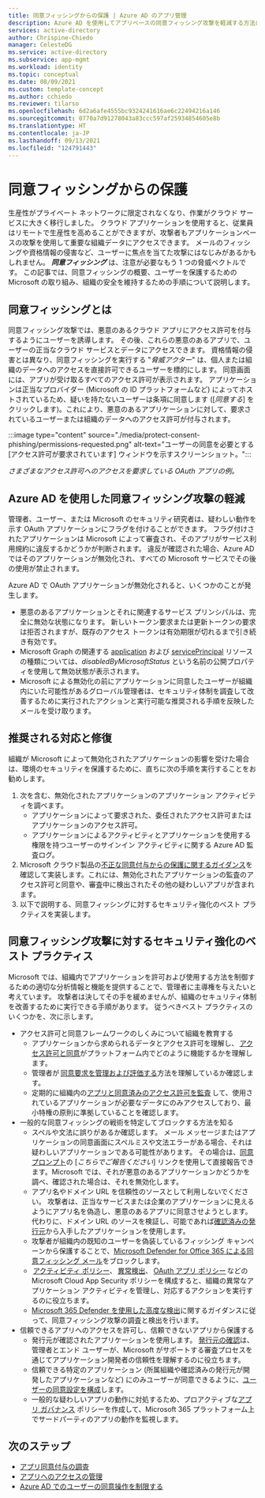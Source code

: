 ```yaml
---
title: 同意フィッシングからの保護 | Azure AD のアプリ管理
description: Azure AD を使用してアプリベースの同意フィッシング攻撃を軽減する方法について説明します。
services: active-directory
author: Chrispine-Chiedo
manager: CelesteDG
ms.service: active-directory
ms.subservice: app-mgmt
ms.workload: identity
ms.topic: conceptual
ms.date: 08/09/2021
ms.custom: template-concept
ms.author: cchiedo
ms.reviewer: tilarso
ms.openlocfilehash: 6d2a6afe4555bc9324241616ae6c22494216a146
ms.sourcegitcommit: 0770a7d91278043a83ccc597af25934854605e8b
ms.translationtype: HT
ms.contentlocale: ja-JP
ms.lasthandoff: 09/13/2021
ms.locfileid: "124791443"
---
```

# <a name="protecting-against-consent-phishing"></a>同意フィッシングからの保護

生産性がプライベート ネットワークに限定されなくなり、作業がクラウド サービスに大きく移行しました。 クラウド アプリケーションを使用すると、従業員はリモートで生産性を高めることができますが、攻撃者もアプリケーションベースの攻撃を使用して重要な組織データにアクセスできます。 メールのフィッシングや資格情報の侵害など、ユーザーに焦点を当てた攻撃にはなじみがあるかもしれません。 ***同意フィッシング*** は、注意が必要なもう 1 つの脅威ベクトルです。
この記事では、同意フィッシングの概要、ユーザーを保護するための Microsoft の取り組み、組織の安全を維持するための手順について説明します。

## <a name="what-is-consent-phishing"></a>同意フィッシングとは

同意フィッシング攻撃では、悪意のあるクラウド アプリにアクセス許可を付与するようにユーザーを誘導します。 その後、これらの悪意のあるアプリで、ユーザーの正当なクラウド サービスとデータにアクセスできます。 資格情報の侵害とは異なり、同意フィッシングを実行する "*脅威アクター*" は、個人または組織のデータへのアクセスを直接許可できるユーザーを標的にします。 同意画面には、アプリが受け取るすべてのアクセス許可が表示されます。 アプリケーションは正当なプロバイダー (Microsoft の ID プラットフォームなど) によってホストされているため、疑いを持たないユーザーは条項に同意します ([*同意する*] をクリックします)。これにより、悪意のあるアプリケーションに対して、要求されているユーザーまたは組織のデータへのアクセス許可が付与されます。

:::image type="content" source="./media/protect-consent-phishing/permissions-requested.png" alt-text="ユーザーの同意を必要とする [アクセス許可が要求されています] ウィンドウを示すスクリーンショット。":::

*さまざまなアクセス許可へのアクセスを要求している OAuth アプリの例。*

## <a name="mitigating-consent-phishing-attacks-using-azure-ad"></a>Azure AD を使用した同意フィッシング攻撃の軽減

管理者、ユーザー、または Microsoft のセキュリティ研究者は、疑わしい動作を示す OAuth アプリケーションにフラグを付けることができます。 フラグ付けされたアプリケーションは Microsoft によって審査され、そのアプリがサービス利用規約に違反するかどうかが判断されます。 違反が確認された場合、Azure AD ではそのアプリケーションが無効化され、すべての Microsoft サービスでその後の使用が禁止されます。

Azure AD で OAuth アプリケーションが無効化されると、いくつかのことが発生します。
- 悪意のあるアプリケーションとそれに関連するサービス プリンシパルは、完全に無効な状態になります。 新しいトークン要求または更新トークンの要求は拒否されますが、既存のアクセス トークンは有効期限が切れるまで引き続き有効です。
- Microsoft Graph の関連する [application](/graph/api/resources/application?view=graph-rest-1.0&preserve-view=true) および [servicePrincipal](/graph/api/resources/serviceprincipal?view=graph-rest-1.0&preserve-view=true) リソースの種類については、*disabledByMicrosoftStatus* という名前の公開プロパティを使用して無効状態が表示されます。
- Microsoft による無効化の前にアプリケーションに同意したユーザーが組織内にいた可能性があるグローバル管理者は、セキュリティ体制を調査して改善するために実行されたアクションと実行可能な推奨される手順を反映したメールを受け取ります。

## <a name="recommended-response-and-remediation"></a>推奨される対応と修復

組織が Microsoft によって無効化されたアプリケーションの影響を受けた場合は、環境のセキュリティを保護するために、直ちに次の手順を実行することをお勧めします。

1. 次を含む、無効化されたアプリケーションのアプリケーション アクティビティを調べます。
    - アプリケーションによって要求された、委任されたアクセス許可またはアプリケーションのアクセス許可。
    - アプリケーションによるアクティビティとアプリケーションを使用する権限を持つユーザーのサインイン アクティビティに関する Azure AD 監査ログ。
1. Microsoft クラウド製品の[不正な同意付与からの保護に関するガイダンス](/microsoft-365/security/office-365-security/detect-and-remediate-illicit-consent-grants)を確認して実装します。これには、無効化されたアプリケーションの監査のアクセス許可と同意や、審査中に検出されたその他の疑わしいアプリが含まれます。
1. 以下で説明する、同意フィッシングに対するセキュリティ強化のベスト プラクティスを実装します。


## <a name="best-practices-for-hardening-against-consent-phishing-attacks"></a>同意フィッシング攻撃に対するセキュリティ強化のベスト プラクティス

Microsoft では、組織内でアプリケーションを許可および使用する方法を制御するための適切な分析情報と機能を提供することで、管理者に主導権を与えたいと考えています。 攻撃者は決してその手を緩めませんが、組織のセキュリティ体制を改善するために実行できる手順があります。 従うべきベスト プラクティスのいくつかを、次に示します。

* アクセス許可と同意フレームワークのしくみについて組織を教育する
    - アプリケーションから求められるデータとアクセス許可を理解し、 [アクセス許可と同意](../develop/v2-permissions-and-consent.md)がプラットフォーム内でどのように機能するかを理解します。
    - 管理者が [同意要求を管理および評価する](./manage-consent-requests.md)方法を理解しているか確認します。
    - 定期的に組織内の[アプリと同意済みのアクセス許可を監査](../../security/fundamentals/steps-secure-identity.md#audit-apps-and-consented-permissions) して、使用されているアプリケーションが必要なデータにのみアクセスしており、最小特権の原則に準拠していることを確認します。
* 一般的な同意フィッシングの戦術を特定してブロックする方法を知る
    - スペルや文法に誤りがあるか確認します。 メール メッセージまたはアプリケーションの同意画面にスペルミスや文法エラーがある場合、それは疑わしいアプリケーションである可能性があります。 その場合は、[同意プロンプト](../develop/application-consent-experience.md#building-blocks-of-the-consent-prompt)の [*こちらでご報告ください*] リンクを使用して直接報告できます。Microsoft では、それが悪意のあるアプリケーションかどうかを調べ、確認された場合は、それを無効化します。
    - アプリ名やドメイン URL を信頼性のソースとして利用しないでください。 攻撃者は、正当なサービスまたは企業のアプリケーションに見えるようにアプリ名を偽造し、悪意のあるアプリに同意させようとします。 代わりに、ドメイン URL のソースを検証し、可能であれば[確認済みの発行元](../develop/publisher-verification-overview.md)から入手したアプリケーションを使用します。
    - 攻撃者が組織内の既知のユーザーを偽装しているフィッシング キャンペーンから保護することで、[Microsoft Defender for Office 365 による同意フィッシング メール](/microsoft-365/security/office-365-security/set-up-anti-phishing-policies#impersonation-settings-in-anti-phishing-policies-in-microsoft-defender-for-office-365)をブロックします。
    -  [アクティビティ ポリシー](/cloud-app-security/user-activity-policies)、 [異常検出](/cloud-app-security/anomaly-detection-policy)、 [OAuth アプリ ポリシー](/cloud-app-security/app-permission-policy) などの Microsoft Cloud App Security ポリシーを構成すると、組織の異常なアプリケーション アクティビティを管理し、対応するアクションを実行するのに役立ちます。
    - [Microsoft 365 Defender を使用した高度な検出](/microsoft-365/security/defender/advanced-hunting-overview)に関するガイダンスに従って、同意フィッシング攻撃の調査と検出を行います。
* 信頼できるアプリへのアクセスを許可し、信頼できないアプリから保護する
    - 発行元が確認されたアプリケーションを使用します。 [発行元の確認](../develop/publisher-verification-overview.md)は、管理者とエンド ユーザーが、Microsoft がサポートする審査プロセスを通じてアプリケーション開発者の信頼性を理解するのに役立ちます。
    - 信頼できる特定のアプリケーション (所属組織や確認済みの発行元が開発したアプリケーションなど) にのみユーザーが同意できるように、[ユーザーの同意設定を構成](./configure-user-consent.md?tabs=azure-portal)します。
    - 一般的な疑わしいアプリの動作に対処するため、プロアクティブな[アプリ ガバナンス](/microsoft-365/compliance/app-governance-manage-app-governance) ポリシーを作成して、Microsoft 365 プラットフォーム上でサードパーティのアプリの動作を監視します。

## <a name="next-steps"></a>次のステップ

* [アプリ同意付与の調査](/security/compass/incident-response-playbook-app-consent)
* [アプリへのアクセスの管理](./what-is-access-management.md)
* [Azure AD でのユーザーの同意操作を制限する](../../security/fundamentals/steps-secure-identity.md#restrict-user-consent-operations)